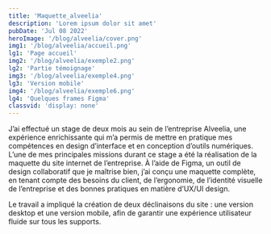 ```yaml
---
title: 'Maquette_alveelia'
description: 'Lorem ipsum dolor sit amet'
pubDate: 'Jul 08 2022'
heroImage: '/blog/alveelia/cover.png'
img1: '/blog/alveelia/accueil.png'
lg1: 'Page accueil'
img2: '/blog/alveelia/exemple2.png'
lg2: 'Partie témoignage'
img3: '/blog/alveelia/exemple4.png'
lg3: 'Version mobile'
img4: '/blog/alveelia/exemple6.png'
lg4: 'Quelques frames Figma'
classvid: 'display: none'
---
```


J’ai effectué un stage de deux mois au sein de l’entreprise Alveelia, une expérience enrichissante qui m’a permis de mettre en pratique mes compétences en design d’interface et en conception d’outils numériques. L’une de mes principales missions durant ce stage a été la réalisation de la maquette du site internet de l’entreprise. À l’aide de Figma, un outil de design collaboratif que je maîtrise bien, j’ai conçu une maquette complète, en tenant compte des besoins du client, de l’ergonomie, de l’identité visuelle de l’entreprise et des bonnes pratiques en matière d’UX/UI design.

Le travail a impliqué la création de deux déclinaisons du site : une version desktop et une version mobile, afin de garantir une expérience utilisateur fluide sur tous les supports.